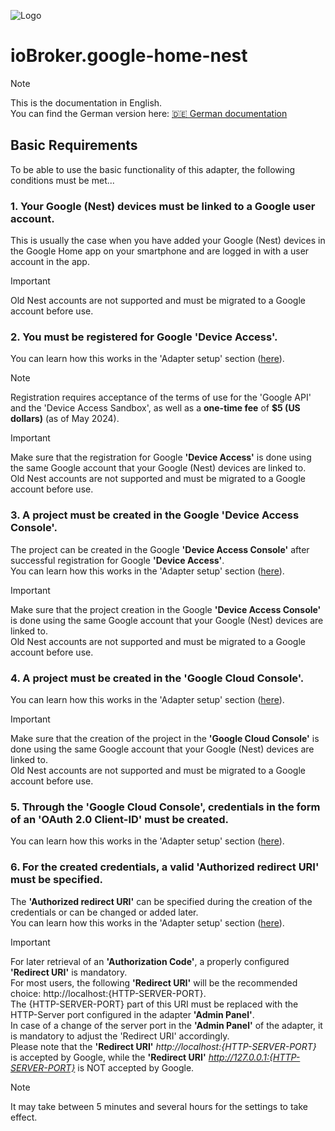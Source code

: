 ![Logo](../../admin/google-home-nest.png)

# ioBroker.google-home-nest

> [!NOTE]
> This is the documentation in English.<br>
> You can find the German version here: [🇩🇪 German documentation](../de/requirements.md)

## Basic Requirements
To be able to use the basic functionality of this adapter, the following conditions must be met...

### 1. Your Google (Nest) devices must be linked to a Google user account.
  This is usually the case when you have added your Google (Nest) devices in the Google Home app on your smartphone and are logged in with a user account in the app.
  > [!IMPORTANT]
  > Old Nest accounts are not supported and must be migrated to a Google account before use.

### 2. You must be registered for Google **'Device Access'**.
  You can learn how this works in the 'Adapter setup' section ([here](adapter_setup.md)).
  > [!NOTE]
  > Registration requires acceptance of the terms of use for the 'Google API' and the 'Device Access Sandbox', as well as a **one-time fee** of **$5 (US dollars)** (as of May 2024).

  > [!IMPORTANT]
  > Make sure that the registration for Google **'Device Access'** is done using the same Google account that your Google (Nest) devices are linked to.<br>
  > Old Nest accounts are not supported and must be migrated to a Google account before use.

### 3. A project must be created in the Google **'Device Access Console'**.
  The project can be created in the Google **'Device Access Console'** after successful registration for Google **'Device Access'**.<br>
  You can learn how this works in the 'Adapter setup' section ([here](adapter_setup.md)).

  > [!IMPORTANT]
  > Make sure that the project creation in the Google **'Device Access Console'** is done using the same Google account that your Google (Nest) devices are linked to.<br>
  > Old Nest accounts are not supported and must be migrated to a Google account before use.

### 4. A project must be created in the **'Google Cloud Console'**.
  You can learn how this works in the 'Adapter setup' section ([here](adapter_setup.md)).

  > [!IMPORTANT]
  > Make sure that the creation of the project in the **'Google Cloud Console'** is done using the same Google account that your Google (Nest) devices are linked to.<br>
  > Old Nest accounts are not supported and must be migrated to a Google account before use.

### 5. Through the **'Google Cloud Console'**, credentials in the form of an **'OAuth 2.0 Client-ID'** must be created.
  You can learn how this works in the 'Adapter setup' section ([here](adapter_setup.md)).

### 6. For the created credentials, a valid **'Authorized redirect URI'** must be specified.
  The **'Authorized redirect URI'** can be specified during the creation of the credentials or can be changed or added later.<br>
  You can learn how this works in the 'Adapter setup' section ([here](adapter_setup.md)).

  > [!IMPORTANT]
  > For later retrieval of an **'Authorization Code'**, a properly configured **'Redirect URI'** is mandatory.<br>
  > For most users, the following **'Redirect URI'** will be the recommended choice: http://localhost:{HTTP-SERVER-PORT}.<br>
  > The {HTTP-SERVER-PORT} part of this URI must be replaced with the HTTP-Server port configured in the adapter **'Admin Panel'**.<br>
  > In case of a change of the server port in the **'Admin Panel'** of the adapter, it is mandatory to adjust the 'Redirect URI' accordingly.<br>
  > Please note that the **'Redirect URI'** *http://localhost:{HTTP-SERVER-PORT}* is accepted by Google, while the **'Redirect URI'** *http://127.0.0.1:{HTTP-SERVER-PORT}* is NOT accepted by Google.

  > [!NOTE]
  > It may take between 5 minutes and several hours for the settings to take effect.
